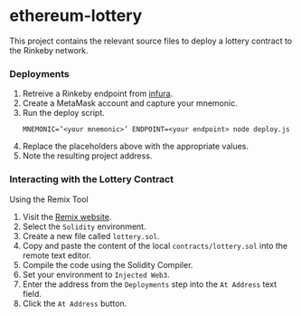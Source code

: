 # ethereum-lottery

This project contains the relevant source files to deploy a lottery contract to the Rinkeby network.

### Deployments

1. Retreive a Rinkeby endpoint from [infura][infura_url].
1. Create a MetaMask account and capture your mnemonic.
1. Run the deploy script.
   ```
   MNEMONIC=’<your mnemonic>’ ENDPOINT=<your endpoint> node deploy.js
   ```
1. Replace the placeholders above with the appropriate values.
1. Note the resulting project address.

### Interacting with the Lottery Contract

Using the Remix Tool

1. Visit the [Remix website][remix_url].
1. Select the `Solidity` environment.
1. Create a new file called `lottery.sol`.
1. Copy and paste the content of the local `contracts/lottery.sol` into the remote text editor.
1. Compile the code using the Solidity Compiler.
1. Set your environment to `Injected Web3`.
1. Enter the address from the `Deployments` step into the `At Address` text field.
1. Click the `At Address` button.

[remix_url]: http://remix.ethereum.org/
[infura_url]: https://infura.io/
